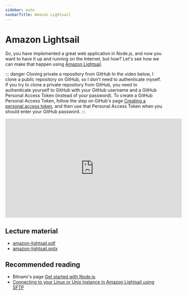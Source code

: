 ```yaml
---
sidebar: auto
navbarTitle: Amazon Lightsail
---
```


# Amazon Lightsail
So, you have implemented a great web application in Node.js, and now you want to have it up and running on the Internet, but how? Let's see how we can make that happen using [Amazon Lightsail](https://aws.amazon.com/lightsail/).

::: danger Cloning private a repository from GitHub
In the video below, I clone a public repository on GitHub, so I don't need to authenticate myself. If you try to clone a private repository from GitHub, you need to authenticate yourself to GitHub with your GitHub username and a GitHub Personal Access Token (instead of your password). To create a GitHub Personal Access Token, follow the step on GiHub's page [Creating a personal access token](https://docs.github.com/en/authentication/keeping-your-account-and-data-secure/creating-a-personal-access-token), and then use that Personal Access Token when you should enter your GitHub password.
:::

<iframe width="560" height="314" src="https://www.youtube.com/embed/s8GuMPwf46g" frameborder="0" allow="accelerometer; autoplay; encrypted-media; gyroscope; picture-in-picture" allowfullscreen></iframe>

## Lecture material
* [amazon-lightsail.pdf](amazon-lightsail.pdf)
* [amazon-lightsail.pptx](amazon-lightsail.pptx)

## Recommended reading
* Bitnami's page [Get started with Node.js](https://docs.bitnami.com/aws/infrastructure/nodejs/get-started/get-started/).
* [Connecting to your Linux or Unix instance in Amazon Lightsail using SFTP](https://lightsail.aws.amazon.com/ls/docs/en_us/articles/amazon-lightsail-connecting-to-linux-unix-instance-using-sftp)
